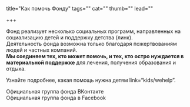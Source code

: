 title="Как помочь Фонду"
tags=""
cat=""
thumb=""
lead=""

+++

<p>Фонд реализует несколько социальных программ, направленных на социализацию детей и поддержку детства (линк). <br>
Деятельность фонда возможна только благодаря пожертвованиям людей и частных компаний. <br>
<b>Мы соединяем тех, кто может помочь, и тех, кто остро нуждается в материальной поддержке</b> для лечения, получения образования и отдыха.<br>
<p>Узнайте подробнее, какая помощь нужна детям link=“kids/wehelp”.

Официальная группа фонда ВКонтакте<br>
Официальная группа фонда  в Facebook<br> 

